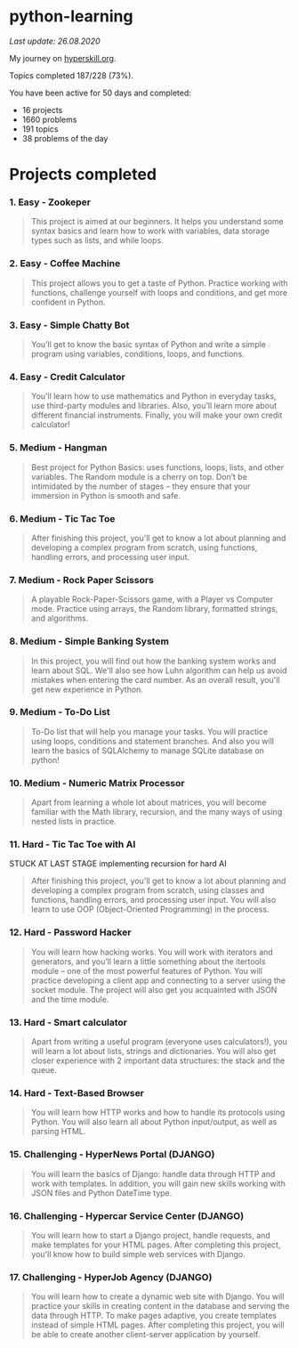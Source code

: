 # python-learning
_Last update: 26.08.2020_

My journey on [hyperskill.org](https://hyperskill.org/).

Topics completed 187/228 (73%).

You have been active for 50 days and completed:
- 16 projects
- 1660 problems
- 191 topics
- 38 problems of the day

# Projects completed

### 1. Easy - Zookeper
>This project is aimed at our beginners. It helps you understand some syntax basics and learn how to work with variables, data storage types such as lists, and while loops.

### 2. Easy - Coffee Machine
>This project allows you to get a taste of Python. Practice working with functions, challenge yourself with loops and conditions, and get more confident in Python.

### 3. Easy - Simple Chatty Bot
>You’ll get to know the basic syntax of Python and write a simple program using variables, conditions, loops, and functions.

### 4. Easy - Credit Calculator
>You’ll learn how to use mathematics and Python in everyday tasks, use third-party modules and libraries. Also, you’ll learn more about different financial instruments. Finally, you will make your own credit calculator!

### 5. Medium - Hangman
>Best project for Python Basics: uses functions, loops, lists, and other variables. The Random module is a cherry on top. Don’t be intimidated by the number of stages – they ensure that your immersion in Python is smooth and safe.

### 6. Medium - Tic Tac Toe
>After finishing this project, you'll get to know a lot about planning and developing a complex program from scratch, using functions, handling errors, and processing user input.

### 7. Medium - Rock Paper Scissors
>A playable Rock-Paper-Scissors game, with a Player vs Computer mode. Practice using arrays, the Random library, formatted strings, and algorithms.

### 8. Medium - Simple Banking System
>In this project, you will find out how the banking system works and learn about SQL. We'll also see how Luhn algorithm can help us avoid mistakes when entering the card number. As an overall result, you'll get new experience in Python.

### 9. Medium - To-Do List
> To-Do list that will help you manage your tasks. You will practice using
> loops, conditions and statement branches. And also you will learn the basics
> of SQLAlchemy to manage SQLite database on python!

### 10. Medium - Numeric Matrix Processor
> Apart from learning a whole lot about matrices, you will become familiar with the Math library, recursion, and the many ways of using nested lists in practice.

### 11. Hard - Tic Tac Toe with AI
STUCK AT LAST STAGE implementing recursion for hard AI
> After finishing this project, you'll get to know a lot about planning and developing a complex program from scratch, using classes and functions, handling errors, and processing user input. You will also learn to use OOP (Object-Oriented Programming) in the process.

### 12. Hard - Password Hacker
> You will learn how hacking works. You will work with iterators and
> generators, and you’ll learn a little something about the itertools module –
> one of the most powerful features of Python. You will practice developing a
> client app and connecting to a server using the socket module. The project
> will also get you acquainted with JSON and the time module.

### 13. Hard - Smart calculator
>Apart from writing a useful program (everyone uses calculators!), you will
>learn a lot about lists, strings and dictionaries. You will also get closer
>experience with 2 important data structures: the stack and the queue.

### 14. Hard - Text-Based Browser
> You will learn how HTTP works and how to handle its protocols using Python. You will also learn all about Python input/output, as well as parsing HTML.

### 15. Challenging - HyperNews Portal (DJANGO)
> You will learn the basics of Django: handle data through HTTP and work with templates. In addition, you will gain new skills working with JSON files and Python DateTime type.

### 16. Challenging - Hypercar Service Center (DJANGO)
> You will learn how to start a Django project, handle requests, and make templates for your HTML pages. After completing this project, you'll know how to build simple web services with Django.

### 17. Challenging - HyperJob Agency (DJANGO)
> You will learn how to create a dynamic web site with Django. You will practice your skills in creating content in the database and serving the data through HTTP. To make pages adaptive, you create templates instead of simple HTML pages. After completing this project, you will be able to create another client-server application by yourself.
